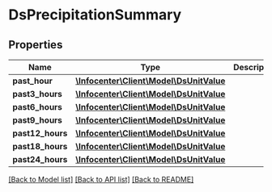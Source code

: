 # DsPrecipitationSummary

## Properties
Name | Type | Description | Notes
------------ | ------------- | ------------- | -------------
**past_hour** | [**\Infocenter\Client\Model\DsUnitValue**](DsUnitValue.md) |  | [optional] 
**past3_hours** | [**\Infocenter\Client\Model\DsUnitValue**](DsUnitValue.md) |  | [optional] 
**past6_hours** | [**\Infocenter\Client\Model\DsUnitValue**](DsUnitValue.md) |  | [optional] 
**past9_hours** | [**\Infocenter\Client\Model\DsUnitValue**](DsUnitValue.md) |  | [optional] 
**past12_hours** | [**\Infocenter\Client\Model\DsUnitValue**](DsUnitValue.md) |  | [optional] 
**past18_hours** | [**\Infocenter\Client\Model\DsUnitValue**](DsUnitValue.md) |  | [optional] 
**past24_hours** | [**\Infocenter\Client\Model\DsUnitValue**](DsUnitValue.md) |  | [optional] 

[[Back to Model list]](../../README.md#documentation-for-models) [[Back to API list]](../../README.md#documentation-for-api-endpoints) [[Back to README]](../../README.md)

